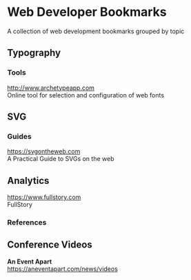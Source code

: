 # Web Developer Bookmarks

A collection of web development bookmarks grouped by topic

## Typography

### Tools

<http://www.archetypeapp.com>  
Online tool for selection and configuration of web fonts

## SVG

### Guides

<https://svgontheweb.com>  
A Practical Guide to SVGs on the web

## Analytics

<https://www.fullstory.com>  
FullStory

### References

## Conference Videos

**An Event Apart**  
<https://aneventapart.com/news/videos>


